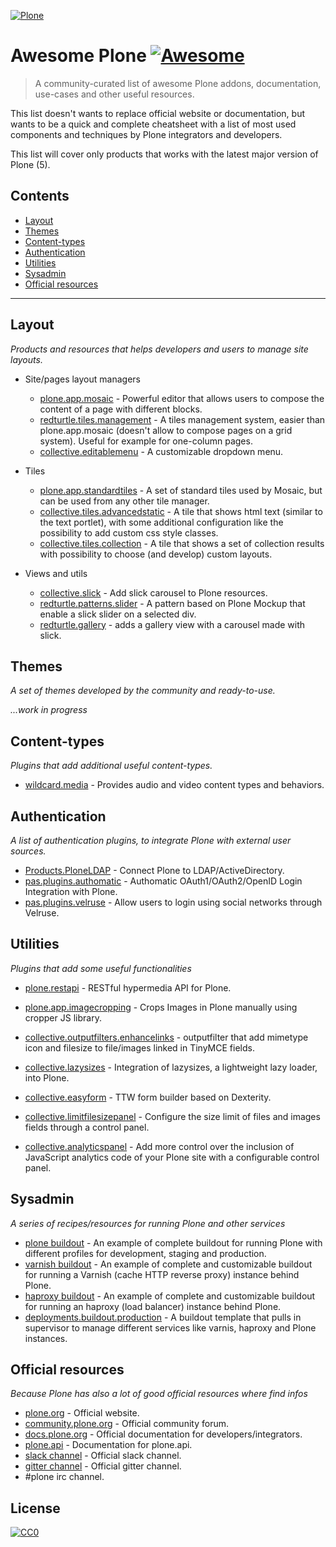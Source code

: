 [![Plone](https://plone.org/logo.png)](https://plone.org)

# Awesome Plone [![Awesome](https://cdn.rawgit.com/sindresorhus/awesome/d7305f38d29fed78fa85652e3a63e154dd8e8829/media/badge.svg)](https://github.com/sindresorhus/awesome)

> A community-curated list of awesome Plone addons, documentation, use-cases and other useful resources.

This list doesn't wants to replace official website or documentation,
but wants to be a quick and complete cheatsheet with a list of most used components and techniques by Plone integrators and developers.

This list will cover only products that works with the latest major version of Plone (5).

## Contents

* [Layout](#layout)
* [Themes](#themes)
* [Content-types](#content-types)
* [Authentication](#authentication)
* [Utilities](#utilities)
* [Sysadmin](#sysadmin)
* [Official resources](#official-resources)

---

## Layout

_Products and resources that helps developers and users to manage site layouts._

* Site/pages layout managers

  * [plone.app.mosaic](https://github.com/plone/plone.app.mosaic) - Powerful editor that allows users to compose the content of a page with different blocks.
  * [redturtle.tiles.management](https://github.com/RedTurtle/redturtle.tiles.management) - A tiles management system, easier than plone.app.mosaic (doesn't allow to compose pages on a grid system). Useful for example for one-column pages.
  * [collective.editablemenu](https://github.com/RedTurtle/collective.editablemenu) - A customizable dropdown menu.

* Tiles

  * [plone.app.standardtiles](https://github.com/plone/plone.app.standardtiles) - A set of standard tiles used by Mosaic, but can be used from any other tile manager.
  * [collective.tiles.advancedstatic](https://github.com/collective/collective.tiles.advancedstatic) - A tile that shows html text (similar to the text portlet), with some additional configuration like the possibility to add custom css style classes.
  * [collective.tiles.collection](https://github.com/collective/collective.tiles.collection) - A tile that shows a set of collection results with possibility to choose (and develop) custom layouts.

* Views and utils
  * [collective.slick](https://github.com/RedTurtle/collective.slick) - Add slick carousel to Plone resources.
  * [redturtle.patterns.slider](https://github.com/RedTurtle/redturtle.patterns.slider) - A pattern based on Plone Mockup that enable a slick slider on a selected div.
  * [redturtle.gallery](https://github.com/RedTurtle/redturtle.gallery) - adds a gallery view with a carousel made with slick.

## Themes

_A set of themes developed by the community and ready-to-use._

_...work in progress_

## Content-types

_Plugins that add additional useful content-types._

* [wildcard.media](https://github.com/collective/wildcard.media) - Provides audio and video content types and behaviors.

## Authentication

_A list of authentication plugins, to integrate Plone with external user sources._

* [Products.PloneLDAP](https://github.com/collective/Products.PloneLDAP) - Connect Plone to LDAP/ActiveDirectory.
* [pas.plugins.authomatic](https://github.com/collective/pas.plugins.authomatic) - Authomatic OAuth1/OAuth2/OpenID Login Integration with Plone.
* [pas.plugins.velruse](https://github.com/RedTurtle/pas.plugins.velruse) - Allow users to login using social networks through Velruse.

## Utilities

_Plugins that add some useful functionalities_

* [plone.restapi](https://github.com/plone/plone.restapi) - RESTful hypermedia API for Plone.
* [plone.app.imagecropping](https://github.com/collective/plone.app.imagecropping) - Crops Images in Plone manually using cropper JS library.
* [collective.outputfilters.enhancelinks](https://github.com/PloneGov-IT/collective.outputfilters.enhancelinks) - outputfilter that add mimetype icon and filesize to file/images linked in TinyMCE fields.
* [collective.lazysizes](https://github.com/collective/collective.lazysizes) - Integration of lazysizes, a lightweight lazy loader, into Plone.
* [collective.easyform](https://github.com/collective/collective.easyform) - TTW form builder based on Dexterity.

* [collective.limitfilesizepanel](https://github.com/RedTurtle/collective.limitfilesizepanel/issues) - Configure the size limit of files and images fields through a control panel.
* [collective.analyticspanel](https://github.com/RedTurtle/collective.analyticspanel/issues) - Add more control over the inclusion of JavaScript analytics code of your Plone site with a configurable control panel.

## Sysadmin

_A series of recipes/resources for running Plone and other services_

* [plone buildout](https://github.com/RedTurtle/deployments.buildout.plone) - An example of complete buildout for running Plone with different profiles for development, staging and production.
* [varnish buildout](https://github.com/RedTurtle/deployments.buildout.varnish) - An example of complete and customizable buildout for running a Varnish (cache HTTP reverse proxy) instance behind Plone.
* [haproxy buildout](https://github.com/RedTurtle/deployments.buildout.haproxy) - An example of complete and customizable buildout for running an haproxy (load balancer) instance behind Plone.
* [deployments.buildout.production](https://github.com/RedTurtle/deployments.buildout.production) - A buildout template that pulls in supervisor to manage different services like varnis, haproxy and Plone instances.

## Official resources

_Because Plone has also a lot of good official resources where find infos_

* [plone.org](https://plone.org/) - Official website.
* [community.plone.org](https://community.plone.org/) - Official community forum.
* [docs.plone.org](https://docs.plone.org/) - Official documentation for developers/integrators.
* [plone.api](https://docs.plone.org/develop/plone.api/docs/index.html) - Documentation for plone.api.
* [slack channel](https://plone.slack.com) - Official slack channel.
* [gitter channel](https://gitter.im/plone/home) - Official gitter channel.
* #plone irc channel.

## License

[![CC0](http://mirrors.creativecommons.org/presskit/buttons/88x31/svg/cc-zero.svg)](https://creativecommons.org/publicdomain/zero/1.0/)
